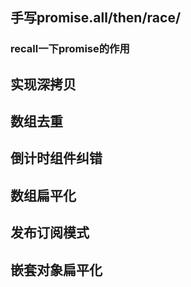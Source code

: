 ## 手写promise.all/then/race/

### recall一下promise的作用


## 实现深拷贝


## 数组去重


## 倒计时组件纠错


## 数组扁平化


## 发布订阅模式


## 嵌套对象扁平化